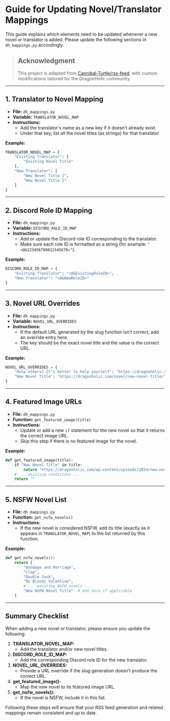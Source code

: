 # Guide for Updating Novel/Translator Mappings

This guide explains which elements need to be updated whenever a new novel or translator is added. Please update the following sections in `dh_mappings.py` accordingly.

> ## Acknowledgment
> 
> This project is adapted from [Cannibal-Turtle/rss-feed](https://github.com/Cannibal-Turtle/rss-feed), with custom modifications tailored for the DragonHolic community.

---

## 1. Translator to Novel Mapping

- **File:** `dh_mappings.py`
- **Variable:** `TRANSLATOR_NOVEL_MAP`
- **Instructions:**  
  - Add the translator's name as a new key if it doesn't already exist.
  - Under that key, list all the novel titles (as strings) for that translator.

**Example:**

```python
TRANSLATOR_NOVEL_MAP = {
    "Existing Translator": [
        "Existing Novel Title"
    ],
    "New Translator": [
        "New Novel Title 1",
        "New Novel Title 2"
    ]
}
```

---

## 2. Discord Role ID Mapping

- **File:** `dh_mappings.py`
- **Variable:** `DISCORD_ROLE_ID_MAP`
- **Instructions:**  
  - Add or update the Discord role ID corresponding to the translator.
  - Make sure each role ID is formatted as a string (for example: `"<@&123456789012345678>"`).

**Example:**

```python
DISCORD_ROLE_ID_MAP = {
    "Existing Translator": "<@&ExistingRoleID>",
    "New Translator": "<@&NewRoleID>"
}
```

---

## 3. Novel URL Overrides

- **File:** `dh_mappings.py`
- **Variable:** `NOVEL_URL_OVERRIDES`
- **Instructions:**  
  - If the default URL generated by the slug function isn’t correct, add an override entry here.
  - The key should be the exact novel title and the value is the correct URL.

**Example:**

```python
NOVEL_URL_OVERRIDES = {
    "Help others? It’s better to help yourself": "https://dragonholic.com/novel/helping-others-its-better-to-help-yourself/",
    "New Novel Title": "https://dragonholic.com/novel/new-novel-title/"
}
```

---

## 4. Featured Image URLs

- **File:** `dh_mappings.py`
- **Function:** `get_featured_image(title)`
- **Instructions:**  
  - Update or add a new `if` statement for the new novel so that it returns the correct image URL.
  - Skip this step if there is no featured image for the novel.

**Example:**

```python
def get_featured_image(title):
    if "New Novel Title" in title:
        return "https://dragonholic.com/wp-content/uploads/2024/new-novel-cover.jpg"
    # ... existing conditions ...
    return ""
```

---

## 5. NSFW Novel List

- **File:** `dh_mappings.py`
- **Function:** `get_nsfw_novels()`
- **Instructions:**  
  - If the new novel is considered NSFW, add its title (exactly as it appears in `TRANSLATOR_NOVEL_MAP`) to the list returned by this function.

**Example:**

```python
def get_nsfw_novels():
    return [
        "Bondage and Marriage",
        "Clap",
        "Double Junk",
        "My Bloody Valentine",
        # ... existing NSFW novels ...
        "New NSFW Novel Title"  # Add here if applicable
    ]
```

---

## Summary Checklist

When adding a new novel or translator, please ensure you update the following:

1. **TRANSLATOR_NOVEL_MAP:**  
   - Add the translator and/or new novel titles.
2. **DISCORD_ROLE_ID_MAP:**  
   - Add the corresponding Discord role ID for the new translator.
3. **NOVEL_URL_OVERRIDES:**  
   - Provide a URL override if the slug generation doesn’t produce the correct URL.
4. **get_featured_image():**  
   - Map the new novel to its featured image URL.
5. **get_nsfw_novels():**  
   - If the novel is NSFW, include it in this list.

Following these steps will ensure that your RSS feed generation and related mappings remain consistent and up to date.
